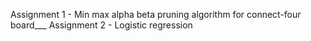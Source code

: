 Assignment 1 - Min max alpha beta pruning algorithm for connect-four board___ 
Assignment 2 - Logistic regression 
